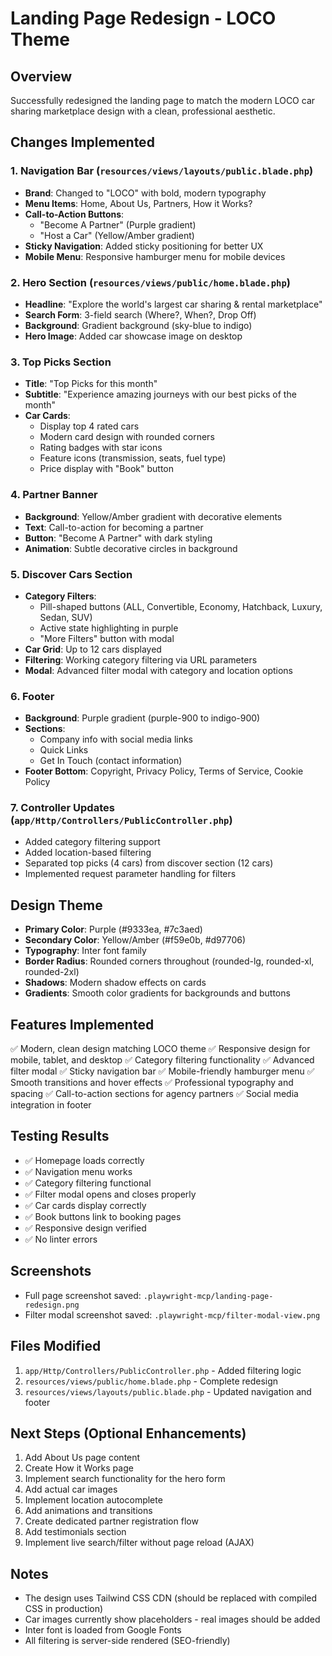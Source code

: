 # Landing Page Redesign - LOCO Theme

## Overview
Successfully redesigned the landing page to match the modern LOCO car sharing marketplace design with a clean, professional aesthetic.

## Changes Implemented

### 1. **Navigation Bar** (`resources/views/layouts/public.blade.php`)
- **Brand**: Changed to "LOCO" with bold, modern typography
- **Menu Items**: Home, About Us, Partners, How it Works?
- **Call-to-Action Buttons**:
  - "Become A Partner" (Purple gradient)
  - "Host a Car" (Yellow/Amber gradient)
- **Sticky Navigation**: Added sticky positioning for better UX
- **Mobile Menu**: Responsive hamburger menu for mobile devices

### 2. **Hero Section** (`resources/views/public/home.blade.php`)
- **Headline**: "Explore the world's largest car sharing & rental marketplace"
- **Search Form**: 3-field search (Where?, When?, Drop Off)
- **Background**: Gradient background (sky-blue to indigo)
- **Hero Image**: Added car showcase image on desktop

### 3. **Top Picks Section**
- **Title**: "Top Picks for this month"
- **Subtitle**: "Experience amazing journeys with our best picks of the month"
- **Car Cards**: 
  - Display top 4 rated cars
  - Modern card design with rounded corners
  - Rating badges with star icons
  - Feature icons (transmission, seats, fuel type)
  - Price display with "Book" button

### 4. **Partner Banner**
- **Background**: Yellow/Amber gradient with decorative elements
- **Text**: Call-to-action for becoming a partner
- **Button**: "Become A Partner" with dark styling
- **Animation**: Subtle decorative circles in background

### 5. **Discover Cars Section**
- **Category Filters**: 
  - Pill-shaped buttons (ALL, Convertible, Economy, Hatchback, Luxury, Sedan, SUV)
  - Active state highlighting in purple
  - "More Filters" button with modal
- **Car Grid**: Up to 12 cars displayed
- **Filtering**: Working category filtering via URL parameters
- **Modal**: Advanced filter modal with category and location options

### 6. **Footer** 
- **Background**: Purple gradient (purple-900 to indigo-900)
- **Sections**:
  - Company info with social media links
  - Quick Links
  - Get In Touch (contact information)
- **Footer Bottom**: Copyright, Privacy Policy, Terms of Service, Cookie Policy

### 7. **Controller Updates** (`app/Http/Controllers/PublicController.php`)
- Added category filtering support
- Added location-based filtering
- Separated top picks (4 cars) from discover section (12 cars)
- Implemented request parameter handling for filters

## Design Theme
- **Primary Color**: Purple (#9333ea, #7c3aed)
- **Secondary Color**: Yellow/Amber (#f59e0b, #d97706)
- **Typography**: Inter font family
- **Border Radius**: Rounded corners throughout (rounded-lg, rounded-xl, rounded-2xl)
- **Shadows**: Modern shadow effects on cards
- **Gradients**: Smooth color gradients for backgrounds and buttons

## Features Implemented
✅ Modern, clean design matching LOCO theme
✅ Responsive design for mobile, tablet, and desktop
✅ Category filtering functionality
✅ Advanced filter modal
✅ Sticky navigation bar
✅ Mobile-friendly hamburger menu
✅ Smooth transitions and hover effects
✅ Professional typography and spacing
✅ Call-to-action sections for agency partners
✅ Social media integration in footer

## Testing Results
- ✅ Homepage loads correctly
- ✅ Navigation menu works
- ✅ Category filtering functional
- ✅ Filter modal opens and closes properly
- ✅ Car cards display correctly
- ✅ Book buttons link to booking pages
- ✅ Responsive design verified
- ✅ No linter errors

## Screenshots
- Full page screenshot saved: `.playwright-mcp/landing-page-redesign.png`
- Filter modal screenshot saved: `.playwright-mcp/filter-modal-view.png`

## Files Modified
1. `app/Http/Controllers/PublicController.php` - Added filtering logic
2. `resources/views/public/home.blade.php` - Complete redesign
3. `resources/views/layouts/public.blade.php` - Updated navigation and footer

## Next Steps (Optional Enhancements)
1. Add About Us page content
2. Create How it Works page
3. Implement search functionality for the hero form
4. Add actual car images
5. Implement location autocomplete
6. Add animations and transitions
7. Create dedicated partner registration flow
8. Add testimonials section
9. Implement live search/filter without page reload (AJAX)

## Notes
- The design uses Tailwind CSS CDN (should be replaced with compiled CSS in production)
- Car images currently show placeholders - real images should be added
- Inter font is loaded from Google Fonts
- All filtering is server-side rendered (SEO-friendly)


